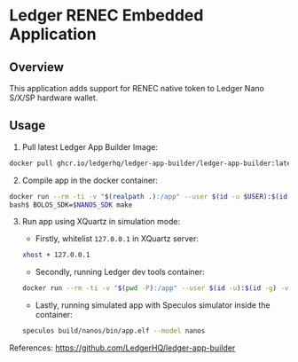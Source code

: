 # Ledger RENEC Embedded Application

## Overview

This application adds support for RENEC native token to Ledger Nano S/X/SP hardware wallet.

## Usage

1. Pull latest Ledger App Builder Image:

```bash
docker pull ghcr.io/ledgerhq/ledger-app-builder/ledger-app-builder:latest
```

2. Compile app in the docker container:

```bash
docker run --rm -ti -v "$(realpath .):/app" --user $(id -u $USER):$(id -g $USER) ghcr.io/ledgerhq/ledger-app-builder/ledger-app-builder:latest
bash$ BOLOS_SDK=$NANOS_SDK make
```

3. Run app using XQuartz in simulation mode:

   - Firstly, whitelist `127.0.0.1` in XQuartz server:

   ```bash
   xhost + 127.0.0.1
   ```

   - Secondly, running Ledger dev tools container:

   ```bash
   docker run --rm -ti -v "$(pwd -P):/app" --user $(id -u):$(id -g) -v "/tmp/.X11-unix:/tmp/.X11-unix" -e DISPLAY="host.docker.internal:0" ghcr.io/ledgerhq/ledger-app-builder/ledger-app-dev-tools:latest
   ```

   - Lastly, running simulated app with Speculos simulator inside the container:

   ```bash
   speculos build/nanos/bin/app.elf --model nanos
   ```

References: https://github.com/LedgerHQ/ledger-app-builder
